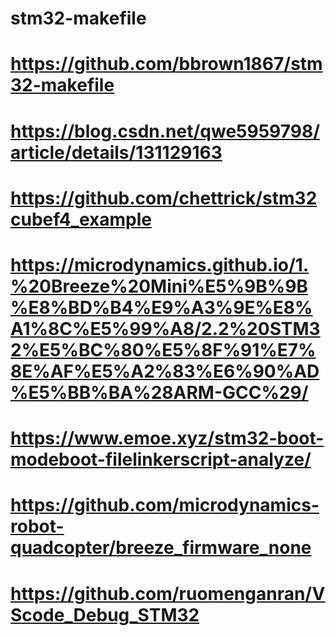 # stm32-makefile

# https://github.com/bbrown1867/stm32-makefile
# https://blog.csdn.net/qwe5959798/article/details/131129163
# https://github.com/chettrick/stm32cubef4_example
# https://microdynamics.github.io/1.%20Breeze%20Mini%E5%9B%9B%E8%BD%B4%E9%A3%9E%E8%A1%8C%E5%99%A8/2.2%20STM32%E5%BC%80%E5%8F%91%E7%8E%AF%E5%A2%83%E6%90%AD%E5%BB%BA%28ARM-GCC%29/
# https://www.emoe.xyz/stm32-boot-modeboot-filelinkerscript-analyze/
# https://github.com/microdynamics-robot-quadcopter/breeze_firmware_none
# https://github.com/ruomenganran/VScode_Debug_STM32
